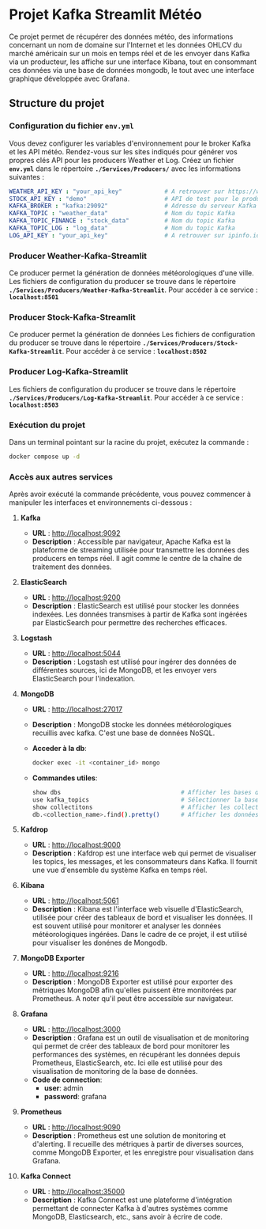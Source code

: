 # Projet Kafka Streamlit Météo

Ce projet permet de récupérer des données météo, des informations concernant un nom de domaine sur l'Internet et les données OHLCV du marché américain sur un mois en temps réel et de les envoyer dans Kafka via un producteur, les affiche sur une interface Kibana, tout en consommant ces données via une base de données mongodb, le tout avec une interface graphique développée avec Grafana.

## Structure du projet

### Configuration du fichier `env.yml`

Vous devez configurer les variables d'environnement pour le broker Kafka et les API météo.
Rendez-vous sur les sites indiqués pour générer vos propres clés API pour les producers Weather et Log.
Créez un fichier **`env.yml`** dans le répertoire **`./Services/Producers/`** avec les informations suivantes :

```yml
WEATHER_API_KEY : "your_api_key"            # A retrouver sur https://www.weatherapi.com    
STOCK_API_KEY : "demo"                      # API de test pour le producer stock
KAFKA_BROKER : "kafka:29092"                # Adresse du serveur Kafka
KAFKA_TOPIC : "weather_data"                # Nom du topic Kafka
KAFKA_TOPIC_FINANCE : "stock_data"          # Nom du topic Kafka
KAFKA_TOPIC_LOG : "log_data"                # Nom du topic Kafka
LOG_API_KEY : "your_api_key"                # A retrouver sur ipinfo.io
```

### Producer Weather-Kafka-Streamlit

Ce producer permet la génération de données météorologiques d'une ville.
Les fichiers de configuration du producer se trouve dans le répertoire **`./Services/Producers/Weather-Kafka-Streamlit`**.
Pour accéder à ce service : **`localhost:8501`**

### Producer Stock-Kafka-Streamlit

Ce producer permet la génération de données
Les fichiers de configuration du producer se trouve dans le répertoire **`./Services/Producers/Stock-Kafka-Streamlit`**.
Pour accéder à ce service : **`localhost:8502`**

### Producer Log-Kafka-Streamlit

Les fichiers de configuration du producer se trouve dans le répertoire **`./Services/Producers/Log-Kafka-Streamlit`**.
Pour accéder à ce service : **`localhost:8503`**

### Exécution du projet

Dans un terminal pointant sur la racine du projet, exécutez la commande :

```bash
docker compose up -d
```

### Accès aux autres services

Après avoir exécuté la commande précédente, vous pouvez commencer à manipuler les interfaces et environnements ci-dessous :

1. **Kafka**
   - **URL** : [http://localhost:9092](http://localhost:9092)
   - **Description** : Accessible par navigateur, Apache Kafka est la plateforme de streaming utilisée pour transmettre les données des producers en temps réel. Il agit comme le centre de la chaîne de traitement des données.

2. **ElasticSearch**
   - **URL** : [http://localhost:9200](http://localhost:9200)
   - **Description** : ElasticSearch est utilisé pour stocker les données indexées. Les données transmises à partir de Kafka sont ingérées par ElasticSearch pour permettre des recherches efficaces.

4. **Logstash**
   - **URL** : [http://localhost:5044](http://localhost:5044)
   - **Description** : Logstash est utilisé pour ingérer des données de différentes sources, ici de MongoDB, et les envoyer vers ElasticSearch pour l'indexation.

5. **MongoDB**
   - **URL** : [http://localhost:27017](http://localhost:27017)
   - **Description** : MongoDB stocke les données météorologiques recuillis avec kafka. C'est une base de données NoSQL.
   
   - **Acceder à la db**: 
        ```bash
        docker exec -it <container_id> mongo
        ```
   - **Commandes utiles**:
      ```bash
      show dbs                                  # Afficher les bases de données
      use kafka_topics                          # Sélectionner la base de données kafka_topics
      show collectitons                         # Afficher les collections de la base de données
      db.<collection_name>.find().pretty()      # Afficher les données d'une collection
      ```

6. **Kafdrop**
   - **URL** : [http://localhost:9000](http://localhost:9000)
   - **Description** : Kafdrop est une interface web qui permet de visualiser les topics, les messages, et les consommateurs dans Kafka. Il fournit une vue d'ensemble du système Kafka en temps réel.

7. **Kibana**
   - **URL** : [http://localhost:5061](http://localhost:5061)
   - **Description** : Kibana est l'interface web visuelle d'ElasticSearch, utilisée pour créer des tableaux de bord et visualiser les données. Il est souvent utilisé pour monitorer et analyser les données météorologiques ingérées. Dans le cadre de ce projet, il est utilisé pour visualiser les donénes de Mongodb.

8. **MongoDB Exporter**
   - **URL** : [http://localhost:9216](http://localhost:9216)
   - **Description** : MongoDB Exporter est utilisé pour exporter des métriques MongoDB afin qu'elles puissent être monitorées par Prometheus. A noter qu'il peut être accessible sur navigateur.

9. **Grafana**
   - **URL** : [http://localhost:3000](http://localhost:3000)
   - **Description** : Grafana est un outil de visualisation et de monitoring qui permet de créer des tableaux de bord pour monitorer les performances des systèmes, en récupérant les données depuis Prometheus, ElasticSearch, etc. Ici elle est utilisé pour des visualisation de monitoring de la base de données.
   - **Code de connection**:
        - **user**: admin
        - **password**: grafana

10. **Prometheus**
    - **URL** : [http://localhost:9090](http://localhost:9090)
    - **Description** : Prometheus est une solution de monitoring et d'alerting. Il recueille des métriques à partir de diverses sources, comme MongoDB Exporter, et les enregistre pour visualisation dans Grafana.

11. **Kafka Connect**
    - **URL** : [http://localhost:35000](http://localhost:35000)
    - **Description** : Kafka Connect est une plateforme d'intégration permettant de connecter Kafka à d'autres systèmes comme MongoDB, Elasticsearch, etc., sans avoir à écrire de code.